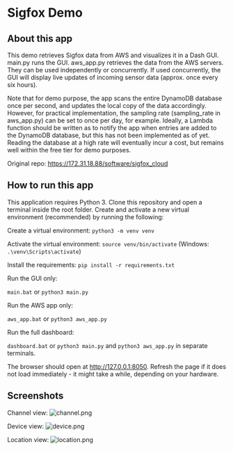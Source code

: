 # Sigfox Demo

## About this app

This demo retrieves Sigfox data from AWS and visualizes it in a Dash GUI.
main.py runs the GUI. aws_app.py retrieves the data from the AWS servers.
They can be used independently or concurrently. If used concurrently, the 
GUI will display live updates of incoming sensor data (approx. once every 
six hours).

Note that for demo purpose, the app scans the entire DynamoDB database once
per second, and updates the local copy of the data accordingly. However, for
practical implementation, the sampling rate (sampling_rate in aws_app.py)
can be set to once per day, for example. Ideally, a Lambda function should be
written as to notify the app when entries are added to the DynamoDB database,
but this has not been implemented as of yet. Reading the database at a high
rate will eventually incur a cost, but remains well within the free tier for 
demo purposes.


Original repo: https://172.31.18.88/software/sigfox_cloud



## How to run this app

This application requires Python 3. Clone this repository and open a terminal
inside the root folder. Create and activate a new virtual environment 
(recommended) by running the following:

Create a virtual environment:
```python3 -m venv venv```

Activate the virtual environment:
```source venv/bin/activate```   (Windows: ```.\venv\Scripts\activate```)

Install the requirements:
```pip install -r requirements.txt```

Run the GUI only:

```main.bat``` or ```python3 main.py```

Run the AWS app only:

```aws_app.bat``` or ```python3 aws_app.py```

Run the full dashboard:

```dashboard.bat``` or ```python3 main.py``` and ```python3 aws_app.py``` in separate terminals.

The browser should open at http://127.0.0.1:8050. Refresh the page if it does not load immediately - 
it might take a while, depending on your hardware.



## Screenshots

Channel view:
![channel.png](channel.png)

Device view:
![device.png](device.png)

Location view:
![location.png](location.png)